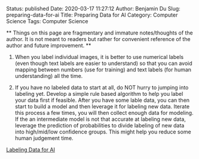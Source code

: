 Status: published
Date: 2020-03-17 11:27:12
Author: Benjamin Du
Slug: preparing-data-for-ai
Title: Preparing Data for AI
Category: Computer Science
Tags: Computer Science

**
Things on this page are fragmentary and immature notes/thoughts of the author.
It is not meant to readers but rather for convenient reference of the author and future improvement.
**



1. When you label individual images,
    it is better to use numerical labels 
    (even though text labels are easier to understand)
    so that you can avoid mapping between numbers (use for training)
    and text labels (for human understanding) all the time.

2. If you have no labeled data to start at all,
    do NOT hurry to jumping into labeling yet. 
    Develop a simple rule based algorithm to help you label your data first if feasible.
    After you have some lable data, 
    you can then start to build a model and then leverage it for labeling new data. 
    Iterate this process a few times, 
    you will then collect enough data for modeling.
    If the an intermediate model is not that accurate at labeling new data,
    leverage the prediction of probabilities to divide labeling of new data into high/mid/low confidence groups. 
    This might help you reduce some human judgement time.



[Labeling Data for AI](http://www.legendu.net/misc/blog/labeling-data-for-ai/)